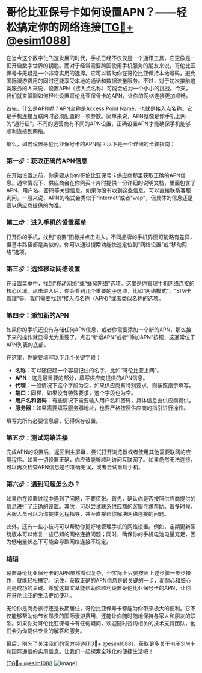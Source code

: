 # 哥伦比亚保号卡如何设置APN？——轻松搞定你的网络连接[[TG💪+ @esim1088](https://t.me/s/esim1088)]

在当今这个数字化飞速发展的时代，手机已经不仅仅是一个通讯工具，它更像是一把开启数字世界的钥匙。而对于经常需要跨国使用手机服务的朋友来说，哥伦比亚保号卡无疑是一个非常实用的选择。它可以帮助你在哥伦比亚保持本地号码，避免国际漫游费用的同时还能享受本地的通话和数据流量服务。不过，对于初次接触这类服务的人来说，设置APN（接入点名称）可能会成为一个小小的挑战。今天，我们就来聊聊如何轻松设置哥伦比亚保号卡的APN，让你的网络连接更加顺畅。

首先，什么是APN呢？APN全称是Access Point Name，也就是接入点名称。它是手机连接互联网时必须配置的一项参数。简单来说，APN就像是你手机上网的“通行证”，不同的运营商有不同的APN设置，正确设置APN才能确保手机能够顺利连接到网络。

那么，如何设置哥伦比亚保号卡的APN呢？以下是一个详细的步骤指南：

### **第一步：获取正确的APN信息**
在开始设置之前，你需要从你的哥伦比亚保号卡供应商那里获取正确的APN信息。通常情况下，供应商会在你购买卡片时提供一份详细的说明文档，里面包含了APN、用户名、密码等关键信息。如果你没有收到这些信息，可以直接联系客服询问。一般来说，APN的格式会类似于“internet”或者“wap”，但具体的信息还是要以供应商提供的为准。

### **第二步：进入手机的设置菜单**
打开你的手机，找到“设置”图标并点击进入。不同品牌的手机界面可能略有差异，但基本路径都是类似的。你可以通过搜索功能快速定位到“网络设置”或“移动网络”选项。

### **第三步：选择移动网络设置**
在设置菜单中，找到“移动网络”或“蜂窝网络”选项。这里是你管理手机网络连接的核心区域。点击进入后，你会看到几个重要的子选项，比如“网络模式”、“SIM卡管理”等。我们需要找到“接入点名称（APN）”或者类似名称的选项。

### **第四步：添加新的APN**
如果你的手机还没有存储任何APN信息，或者你需要添加一个新的APN，那么接下来的操作就显得尤为重要了。点击“新增APN”或者“添加APN”按钮，这通常位于APN列表的底部。

在这里，你需要填写以下几个关键字段：
- **名称**：可以随便起一个容易记住的名字，比如“哥伦比亚上网”。
- **APN**：这是最重要的部分，填写供应商提供的APN信息。
- **代理**：一般情况下这个字段为空，如果供应商有特别要求，则按照指示填写。
- **端口**：同样，如果没有特殊要求，这个字段也为空。
- **用户名和密码**：有些情况下需要输入用户名和密码，具体信息由供应商提供。
- **服务器**：如果需要填写服务器地址，也要严格按照供应商的指引进行操作。

填写完所有必要信息后，记得保存设置。

### **第五步：测试网络连接**
完成APN的设置后，返回到主屏幕，尝试打开浏览器或者使用其他需要联网的应用程序。如果一切设置正确，你应该能够顺利访问互联网了。如果仍然无法连接，可以再次检查APN信息是否准确无误，或者尝试重启手机。

### **第六步：遇到问题怎么办？**
如果你在设置过程中遇到了问题，不要慌张。首先，确认你是否按照供应商提供的信息进行了正确的设置。其次，可以尝试联系供应商的客服寻求帮助。很多时候，客服人员可以为你提供远程指导，甚至直接帮你解决网络连接的问题。

此外，还有一些小技巧可以帮助你更好地管理手机的网络设置。例如，定期更新系统版本可以修复一些已知的网络连接问题；同时，确保你的手机电池电量充足，因为低电量状态下可能会导致网络连接不稳定。

### **结语**
设置哥伦比亚保号卡的APN虽然看似复杂，但实际上只要按照上述步骤一步步操作，就能轻松搞定。记住，获取正确的APN信息是最关键的一步，而耐心和细心则是成功的关键。希望这篇文章能帮助你顺利设置哥伦比亚保号卡的APN，让你在哥伦比亚的生活更加便利。

无论你是商务旅行还是长期居住，哥伦比亚保号卡都能为你带来极大的便利。它不仅能够帮助你节省昂贵的国际漫游费用，还能让你随时随地保持与家人和朋友的联系。如果你对哥伦比亚保号卡有任何疑问，欢迎随时咨询相关的技术支持团队，他们会为你提供专业的解答和服务。

最后，别忘了关注我们的官方频道[[TG💪+ @esim1088](https://t.me/s/esim1088)]，获取更多关于电子SIM卡和国际通信的实用信息。让我们一起探索全球化的便捷生活吧！

[[TG💪+ @esim1088](https://t.me/s/esim1088) ![Image](https://i.postimg.cc/4NQfJmqS/Snipaste-2025-05-13-00-14-12.png)]